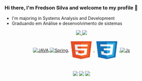 ### Hi there, I'm Fredson Silva and welcome to my profile 👋

- I'm majoring in Systems Analysis and Development
- Graduando em Análise e desenvolvimento de sistemas


<div align="center">
 <a href="https://github.com/silvafredson">
 <img height="180em" src="https://github-readme-stats.vercel.app/api?username=silvafredson&show_icons=true&theme=tokyonight&include_all_commits=true&count_private=true"/>
 <img height="180em" src="https://github-readme-stats.vercel.app/api/top-langs/?username=silvafredson&layout=compact&langs_count=6&theme=tokyonight"/>
</div>
  
<div align="center" style="display: inline_block"><br>
 <img align="center" alt="JAVA" height="60" width="80" src="https://cdn.jsdelivr.net/gh/devicons/devicon/icons/java/java-original.svg">
 <img align="center" alt="Spring" height="60" width="80" src="https://cdn.jsdelivr.net/gh/devicons/devicon/icons/spring/spring-original.svg">
 <img align="center" alt="HTML" height="60" width="80" src="https://raw.githubusercontent.com/devicons/devicon/master/icons/html5/html5-original.svg">
 <img align="center" alt="CSS" height="60" width="80" src="https://raw.githubusercontent.com/devicons/devicon/master/icons/css3/css3-original.svg">
 <img align="center" alt="Js" height="60" width="80" src="https://cdn.jsdelivr.net/gh/devicons/devicon/icons/javascript/javascript-plain.svg">
   
</div> 
  
 #
  
 <div align="center">
  <a href = "mailto:silva.fredson@hotmail.com"><img src="https://img.shields.io/badge/Microsoft_Outlook-0078D4?style=for-the-badge&logo=microsoft-outlook&logoColor=white"></a>
  <a href = "mailto:fredsonlpsilva@gmail.com"><img src="https://img.shields.io/badge/Gmail-D14836?style=for-the-badge&logo=gmail&logoColor=white"></a>
  <a href="https://www.linkedin.com/in/fredson-silva-4082041aa/" target="_blank"><img src="https://img.shields.io/badge/LinkedIn-0077B5?style=for-the-badge&logo=linkedin&logoColor=white](https://img.shields.io/badge/LinkedIn-0077B5?style=for-the-badge&logo=linkedin&logoColor=white" target="_blank"></a> 
 
</div>
